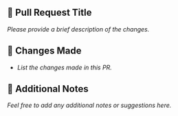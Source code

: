 ## 🚀 Pull Request Title 

_Please provide a brief description of the changes._

## 🔄 Changes Made

- _List the changes made in this PR._

## 📝 Additional Notes

_Feel free to add any additional notes or suggestions here._